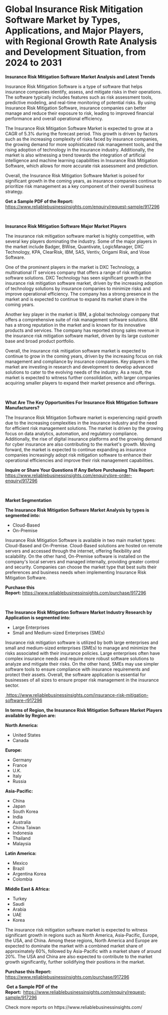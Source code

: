 <p><h1>Global Insurance Risk Mitigation Software Market by Types, Applications, and Major Players, with Regional Growth Rate Analysis and Development Situation, from 2024 to 2031</h1></p><p><strong>Insurance Risk Mitigation Software Market Analysis and Latest Trends</strong></p>
<p><p>Insurance Risk Mitigation Software is a type of software that helps insurance companies identify, assess, and mitigate risks in their operations. The software typically includes features such as risk assessment tools, predictive modeling, and real-time monitoring of potential risks. By using Insurance Risk Mitigation Software, insurance companies can better manage and reduce their exposure to risk, leading to improved financial performance and overall operational efficiency.</p><p>The Insurance Risk Mitigation Software Market is expected to grow at a CAGR of 5.3% during the forecast period. This growth is driven by factors such as the increasing complexity of risks faced by insurance companies, the growing demand for more sophisticated risk management tools, and the rising adoption of technology in the insurance industry. Additionally, the market is also witnessing a trend towards the integration of artificial intelligence and machine learning capabilities in Insurance Risk Mitigation Software, which allows for more accurate risk assessment and prediction.</p><p>Overall, the Insurance Risk Mitigation Software Market is poised for significant growth in the coming years, as insurance companies continue to prioritize risk management as a key component of their overall business strategy.</p></p>
<p><strong>Get a Sample PDF of the Report:&nbsp;</strong> <a href="https://www.reliablebusinessinsights.com/enquiry/request-sample/917296">https://www.reliablebusinessinsights.com/enquiry/request-sample/917296</a></p>
<p>&nbsp;</p>
<p><strong>Insurance Risk Mitigation Software Major Market Players</strong></p>
<p><p>The insurance risk mitigation software market is highly competitive, with several key players dominating the industry. Some of the major players in the market include Badger, BWise, Quantivate, LogicManager, DXC Technology, KPA, ClearRisk, IBM, SAS, Ventiv, Origami Risk, and Vose Software.</p><p>One of the prominent players in the market is DXC Technology, a multinational IT services company that offers a range of risk mitigation software solutions. DXC Technology has seen significant growth in the insurance risk mitigation software market, driven by the increasing adoption of technology solutions by insurance companies to minimize risks and improve operational efficiency. The company has a strong presence in the market and is expected to continue to expand its market share in the coming years.</p><p>Another key player in the market is IBM, a global technology company that offers a comprehensive suite of risk management software solutions. IBM has a strong reputation in the market and is known for its innovative products and services. The company has reported strong sales revenue in the insurance risk mitigation software market, driven by its large customer base and broad product portfolio.</p><p>Overall, the insurance risk mitigation software market is expected to continue to grow in the coming years, driven by the increasing focus on risk management and compliance by insurance companies. Key players in the market are investing in research and development to develop advanced solutions to cater to the evolving needs of the industry. As a result, the market is expected to witness further consolidation, with larger companies acquiring smaller players to expand their market presence and offerings.</p></p>
<p>&nbsp;</p>
<p><strong>What Are The Key Opportunities For Insurance Risk Mitigation Software Manufacturers?</strong></p>
<p><p>The Insurance Risk Mitigation Software market is experiencing rapid growth due to the increasing complexities in the insurance industry and the need for efficient risk management solutions. The market is driven by the growing focus on data analytics, automation, and regulatory compliance. Additionally, the rise of digital insurance platforms and the growing demand for cyber insurance are also contributing to the market's growth. Moving forward, the market is expected to continue expanding as insurance companies increasingly adopt risk mitigation software to enhance their operational efficiencies and improve their risk management capabilities.</p></p>
<p><strong>Inquire or Share Your Questions If Any Before Purchasing This Report:</strong> <a href="https://www.reliablebusinessinsights.com/enquiry/pre-order-enquiry/917296">https://www.reliablebusinessinsights.com/enquiry/pre-order-enquiry/917296</a></p>
<p>&nbsp;</p>
<p><strong>Market Segmentation</strong></p>
<p><strong>The Insurance Risk Mitigation Software Market Analysis by types is segmented into:</strong></p>
<p><ul><li>Cloud-Based</li><li>On-Premise</li></ul></p>
<p><p>Insurance Risk Mitigation Software is available in two main market types: Cloud-Based and On-Premise. Cloud-Based solutions are hosted on remote servers and accessed through the internet, offering flexibility and scalability. On the other hand, On-Premise software is installed on the company's local servers and managed internally, providing greater control and security. Companies can choose the market type that best suits their preferences and business needs when implementing Insurance Risk Mitigation Software.</p></p>
<p><strong>Purchase this Report:&nbsp;</strong><a href="https://www.reliablebusinessinsights.com/purchase/917296">https://www.reliablebusinessinsights.com/purchase/917296</a></p>
<p>&nbsp;</p>
<p><strong>The Insurance Risk Mitigation Software Market Industry Research by Application is segmented into:</strong></p>
<p><ul><li>Large Enterprises</li><li>Small and Medium-sized Enterprises (SMEs)</li></ul></p>
<p><p>Insurance risk mitigation software is utilized by both large enterprises and small and medium-sized enterprises (SMEs) to manage and minimize the risks associated with their insurance policies. Large enterprises often have complex insurance needs and require more robust software solutions to analyze and mitigate their risks. On the other hand, SMEs may use simpler software tools to ensure compliance with insurance requirements and protect their assets. Overall, the software application is essential for businesses of all sizes to ensure proper risk management in the insurance sector.</p></p>
<p><a href="https://www.reliablebusinessinsights.com/insurance-risk-mitigation-software-r917296">&nbsp;https://www.reliablebusinessinsights.com/insurance-risk-mitigation-software-r917296</a></p>
<p><strong>In terms of Region, the Insurance Risk Mitigation Software Market Players available by Region are:</strong></p>
<p>
    <p> <strong> North America: </strong>
        <ul>
            <li>United States</li>
            <li>Canada</li>
        </ul>
        </p> 
    <p> <strong> Europe: </strong>
        <ul>
            <li>Germany</li>
            <li>France</li>
            <li>U.K.</li>
            <li>Italy</li>
            <li>Russia</li>
        </ul>
        </p> 
    <p> <strong> Asia-Pacific: </strong>
        <ul>
            <li>China</li>
            <li>Japan</li>
            <li>South Korea</li>
            <li>India</li>
            <li>Australia</li>
            <li>China Taiwan</li>
            <li>Indonesia</li>
            <li>Thailand</li>
            <li>Malaysia</li>
        </ul>
        </p> 
    <p> <strong> Latin America: </strong>
        <ul>
            <li>Mexico</li>
            <li>Brazil</li>
            <li>Argentina Korea</li>
            <li>Colombia</li>
        </ul>
        </p> 
    <p> <strong> Middle East & Africa: </strong>
        <ul>
            <li>Turkey</li>
            <li>Saudi</li>
            <li>Arabia</li>
            <li>UAE</li>
            <li>Korea</li>
        </ul>
    </p>
    </p>
<p><p>The insurance risk mitigation software market is expected to witness significant growth in regions such as North America, Asia-Pacific, Europe, the USA, and China. Among these regions, North America and Europe are expected to dominate the market with a combined market share of approximately 60%, followed by Asia-Pacific with a market share of around 20%. The USA and China are also expected to contribute to the market growth significantly, further solidifying their positions in the market.</p></p>
<p><strong>Purchase this Report: </strong><a href="https://www.reliablebusinessinsights.com/purchase/917296">https://www.reliablebusinessinsights.com/purchase/917296</a></p>
<p>&nbsp;<strong>Get a Sample PDF of the Report:&nbsp;&nbsp;</strong><a href="https://www.reliablebusinessinsights.com/enquiry/request-sample/917296">https://www.reliablebusinessinsights.com/enquiry/request-sample/917296</a></p>
<p><strong></strong></p>
<p>Check more reports on https://www.reliablebusinessinsights.com/</p>